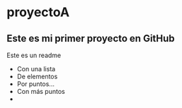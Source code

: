 # proyectoA
## Este es mi primer proyecto en GitHub
Este es un readme
- Con una lista
- De elementos
- Por puntos...
- Con más puntos
- 
